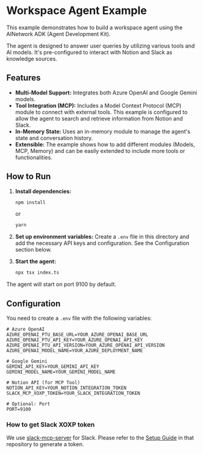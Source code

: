 # Workspace Agent Example

This example demonstrates how to build a workspace agent using the AINetwork ADK (Agent Development Kit).

The agent is designed to answer user queries by utilizing various tools and AI models. It's pre-configured to interact with Notion and Slack as knowledge sources.

## Features

- **Multi-Model Support:** Integrates both Azure OpenAI and Google Gemini models.
- **Tool Integration (MCP):** Includes a Model Context Protocol (MCP) module to connect with external tools. This example is configured to allow the agent to search and retrieve information from Notion and Slack.
- **In-Memory State:** Uses an in-memory module to manage the agent's state and conversation history.
- **Extensible:** The example shows how to add different modules (Models, MCP, Memory) and can be easily extended to include more tools or functionalities.

## How to Run

1.  **Install dependencies:**
    ```bash
    npm install
    ```
    or
    ```bash
    yarn
    ```

2.  **Set up environment variables:**
    Create a `.env` file in this directory and add the necessary API keys and configuration. See the Configuration section below.

3.  **Start the agent:**
    ```bash
    npx tsx index.ts
    ```

The agent will start on port 9100 by default.

## Configuration

You need to create a `.env` file with the following variables:

```env
# Azure OpenAI
AZURE_OPENAI_PTU_BASE_URL=YOUR_AZURE_OPENAI_BASE_URL
AZURE_OPENAI_PTU_API_KEY=YOUR_AZURE_OPENAI_API_KEY
AZURE_OPENAI_PTU_API_VERSION=YOUR_AZURE_OPENAI_API_VERSION
AZURE_OPENAI_MODEL_NAME=YOUR_AZURE_DEPLOYMENT_NAME

# Google Gemini
GEMINI_API_KEY=YOUR_GEMINI_API_KEY
GEMINI_MODEL_NAME=YOUR_GEMINI_MODEL_NAME

# Notion API (for MCP Tool)
NOTION_API_KEY=YOUR_NOTION_INTEGRATION_TOKEN
SLACK_MCP_XOXP_TOKEN=YOUR_SLACK_INTEGRATION_TOKEN

# Optional: Port
PORT=9100
```

### How to get Slack XOXP token
We use [slack-mcp-server](https://github.com/korotovsky/slack-mcp-server) for Slack.
Please refer to the [Setup Guide](https://github.com/korotovsky/slack-mcp-server?tab=readme-ov-file#setup-guide) in that repository to generate a token.